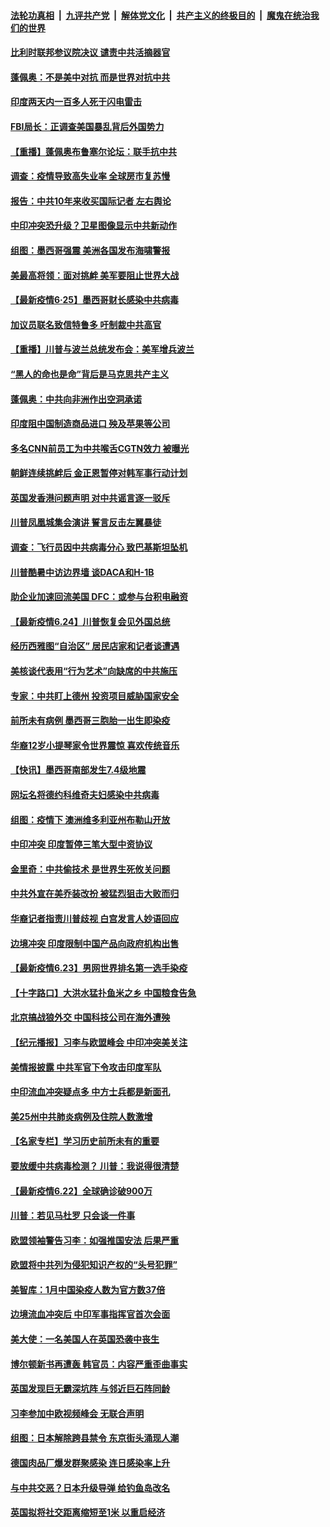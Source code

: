 ####  [法轮功真相](../../../../basic/blob/master/README.md?t=06260931) &nbsp;|&nbsp; [九评共产党](../../../../9ping.md/blob/master/README.md?t=06260931) &nbsp;|&nbsp; [解体党文化](../../../../jtdwh.md/blob/master/README.md?t=06260931)  &nbsp;|&nbsp; [共产主义的终极目的](../../../../gczydzjmd.md/blob/master/README.md?t=06260931) &nbsp;|&nbsp; [魔鬼在统治我们的世界](../../../../mgztzwmdsj.md/blob/master/README.md?t=06260931) 

#### [比利时联邦参议院决议 谴责中共活摘器官](../pages/nsc418/n12212777.md?t=06260931) 

#### [蓬佩奥：不是美中对抗 而是世界对抗中共](../pages/nsc418/n12212375.md?t=06260931) 

#### [印度两天内一百多人死于闪电雷击](../pages/nsc418/n12212509.md?t=06260931) 

#### [FBI局长：正调查美国暴乱背后外国势力](../pages/nsc418/n12212191.md?t=06260931) 

#### [【重播】蓬佩奥布鲁塞尔论坛：联手抗中共](../pages/nsc418/n12211937.md?t=06260931) 

#### [调查：疫情导致高失业率 全球房市复苏慢](../pages/nsc418/n12211645.md?t=06260931) 

#### [报告：中共10年来收买国际记者 左右舆论](../pages/nsc418/n12211954.md?t=06260931) 

#### [中印冲突恐升级？卫星图像显示中共新动作](../pages/nsc418/n12211793.md?t=06260931) 

#### [组图：墨西哥强震 美洲各国发布海啸警报](../pages/nsc418/n12208966.md?t=06260931) 

#### [美最高将领：面对挑衅 美军要阻止世界大战](../pages/nsc418/n12211458.md?t=06260931) 

#### [【最新疫情6·25】墨西哥财长感染中共病毒](../pages/nsc418/n12210649.md?t=06260931) 

#### [加议员联名致信特鲁多 吁制裁中共高官](../pages/nsc418/n12211291.md?t=06260931) 

#### [【重播】川普与波兰总统发布会：美军增兵波兰](../pages/nsc418/n12209733.md?t=06260931) 

#### [“黑人的命也是命”背后是马克思共产主义](../pages/nsc418/n12210133.md?t=06260931) 

#### [蓬佩奥：中共向非洲作出空洞承诺](../pages/nsc418/n12210177.md?t=06260931) 

#### [印度阻中国制造商品进口 殃及苹果等公司](../pages/nsc418/n12210101.md?t=06260931) 

#### [多名CNN前员工为中共喉舌CGTN效力 被曝光](../pages/nsc418/n12209805.md?t=06260931) 

#### [朝鲜连续挑衅后 金正恩暂停对韩军事行动计划](../pages/nsc418/n12209751.md?t=06260931) 

#### [英国发香港问题声明 对中共谣言逐一驳斥](../pages/nsc418/n12209623.md?t=06260931) 

#### [川普凤凰城集会演讲 誓言反击左翼暴徒](../pages/nsc418/n12209582.md?t=06260931) 

#### [调查：飞行员因中共病毒分心 致巴基斯坦坠机](../pages/nsc418/n12209346.md?t=06260931) 

#### [川普酷暑中访边界墙 谈DACA和H-1B](../pages/nsc418/n12209551.md?t=06260931) 

#### [助企业加速回流美国 DFC：或参与台积电融资](../pages/nsc418/n12209064.md?t=06260931) 

#### [【最新疫情6.24】川普恢复会见外国总统](../pages/nsc418/n12207866.md?t=06260931) 

#### [经历西雅图“自治区” 居民店家和记者谈遭遇](../pages/nsc418/n12208062.md?t=06260931) 

#### [美核谈代表用“行为艺术”向缺席的中共施压](../pages/nsc418/n12207347.md?t=06260931) 

#### [专家：中共盯上德州 投资项目威胁国家安全](../pages/nsc418/n12207441.md?t=06260931) 

#### [前所未有病例 墨西哥三胞胎一出生即染疫](../pages/nsc418/n12207459.md?t=06260931) 

#### [华裔12岁小提琴家令世界震惊 喜欢传统音乐](../pages/nsc418/n12207095.md?t=06260931) 

#### [【快讯】墨西哥南部发生7.4级地震](../pages/nsc418/n12207367.md?t=06260931) 

#### [网坛名将德约科维奇夫妇感染中共病毒](../pages/nsc418/n12207201.md?t=06260931) 

#### [组图：疫情下 澳洲维多利亚州布勒山开放](../pages/nsc418/n12206541.md?t=06260931) 

#### [中印冲突 印度暂停三笔大型中资协议](../pages/nsc418/n12207208.md?t=06260931) 

#### [金里奇：中共偷技术 是世界生死攸关问题](../pages/nsc418/n12207082.md?t=06260931) 

#### [中共外宣在美乔装改扮 被猛烈狙击大败而归](../pages/nsc418/n12207048.md?t=06260931) 

#### [华裔记者指责川普歧视 白宫发言人妙语回应](../pages/nsc418/n12206915.md?t=06260931) 

#### [边境冲突 印度限制中国产品向政府机构出售](../pages/nsc418/n12206708.md?t=06260931) 

#### [【最新疫情6.23】男网世界排名第一选手染疫](../pages/nsc418/n12205436.md?t=06260931) 

#### [【十字路口】大洪水猛扑鱼米之乡 中国粮食告急](../pages/nsc418/n12205567.md?t=06260931) 

#### [北京搞战狼外交 中国科技公司在海外遭殃](../pages/nsc418/n12204846.md?t=06260931) 

#### [【纪元播报】习李与欧盟峰会 中印冲突美关注](../pages/nsc418/n12205264.md?t=06260931) 

#### [美情报披露 中共军官下令攻击印度军队](../pages/nsc418/n12205206.md?t=06260931) 

#### [中印流血冲突疑点多 中方士兵都是新面孔](../pages/nsc418/n12205147.md?t=06260931) 

#### [美25州中共肺炎病例及住院人数激增](../pages/nsc418/n12204895.md?t=06260931) 

#### [【名家专栏】学习历史前所未有的重要](../pages/nsc418/n12204215.md?t=06260931) 

#### [要放缓中共病毒检测？ 川普：我说得很清楚](../pages/nsc418/n12204784.md?t=06260931) 

#### [【最新疫情6.22】全球确诊破900万](../pages/nsc418/n12199354.md?t=06260931) 

#### [川普：若见马杜罗 只会谈一件事](../pages/nsc418/n12204747.md?t=06260931) 

#### [欧盟领袖警告习李：如强推国安法 后果严重](../pages/nsc418/n12204750.md?t=06260931) 

#### [欧盟将中共列为侵犯知识产权的“头号犯罪”](../pages/nsc418/n12204317.md?t=06260931) 

#### [美智库：1月中国染疫人数为官方数37倍](../pages/nsc418/n12204650.md?t=06260931) 

#### [边境流血冲突后 中印军事指挥官首次会面](../pages/nsc418/n12204638.md?t=06260931) 

#### [美大使：一名美国人在英国恐袭中丧生](../pages/nsc418/n12204415.md?t=06260931) 

#### [博尔顿新书再遭轰 韩官员：内容严重歪曲事实](../pages/nsc418/n12204194.md?t=06260931) 

#### [英国发现巨无霸深坑阵 与邻近巨石阵同龄](../pages/nsc418/n12204109.md?t=06260931) 

#### [习李参加中欧视频峰会 无联合声明](../pages/nsc418/n12203689.md?t=06260931) 

#### [组图：日本解除跨县禁令 东京街头涌现人潮](../pages/nsc418/n12203294.md?t=06260931) 

#### [德国肉品厂爆发群聚感染 连日感染率上升](../pages/nsc418/n12203635.md?t=06260931) 

#### [与中共交恶？日本升级导弹 给钓鱼岛改名](../pages/nsc418/n12203668.md?t=06260931) 

#### [英国拟将社交距离缩短至1米 以重启经济](../pages/nsc418/n12203125.md?t=06260931) 

